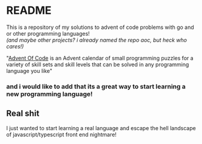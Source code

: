 # README
This is a repository of my solutions to advent of code problems with go and or other programming languages!  
_(and maybe other projects? i already named the repo aoc, but heck who cares!)_

"[Advent Of Code](https://adventofcode.com/)
is an Advent calendar of small programming puzzles for a variety of skill sets and skill levels that can be solved in any programming language you like"
### and i would like to add that its a great way to start learning a new programming language!

## Real shit
I just wanted to start learning a real language and escape the hell landscape of javascript/typescript front end nightmare!